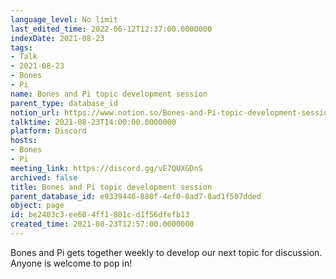 ```yaml
---
language_level: No limit
last_edited_time: 2022-06-12T12:37:00.0000000
indexDate: 2021-08-23
tags:
- Talk
- 2021-08-23
- Bones
- Pi
name: Bones and Pi topic development session
parent_type: database_id
notion_url: https://www.notion.so/Bones-and-Pi-topic-development-session-be2403c3ee604ff1801cd1f56dfefb13
talktime: 2021-08-23T14:00:00.0000000
platform: Discord
hosts:
- Bones
- Pi
meeting_link: https://discord.gg/vE7QUXGDnS
archived: false
title: Bones and Pi topic development session
parent_database_id: e9339446-880f-4ef0-8ad7-8ad1f507dded
object: page
id: be2403c3-ee60-4ff1-801c-d1f56dfefb13
created_time: 2021-08-23T12:57:00.0000000
---
```


Bones and Pi gets together weekly to develop our next topic for discussion.
Anyone is welcome to pop in!










